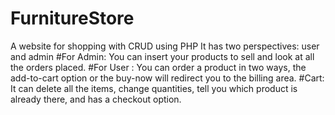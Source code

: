 # FurnitureStore
A website for shopping with CRUD using PHP
It has two perspectives: user and admin
#For Admin:
You can insert your products to sell and look at all the orders placed.
#For User :
You can order a product in two ways, the add-to-cart option or the buy-now will redirect you to the billing area.
#Cart:
It can delete all the items, change quantities, tell you which product is  already there, and has a checkout option.

